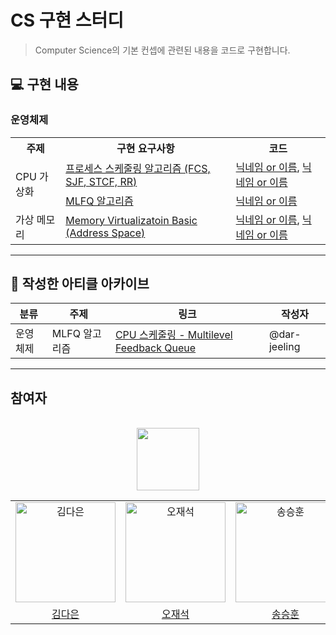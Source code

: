 # CS 구현 스터디

> Computer Science의 기본 컨셉에 관련된 내용을 코드로 구현합니다.

## 💻 구현 내용

### 운영체제

<table>
  <tr>
    <th>주제</th>
    <th>구현 요구사항</th>
    <th>코드</th>
  </tr>
  <tr>
    <td rowspan="2">CPU 가상화</td>
    <td><a href="./Operating-System//01-CPU-Virtualization/1-1-Scheduling-Basic/requirement.md">프로세스 스케줄링 알고리즘 (FCS, SJF, STCF, RR)</a></td>
    <td><a href="#">닉네임 or 이름</a>, <a href="#">닉네임 or 이름</a></td>
  </tr>
  <tr>
    <td><a href="./Operating-System/01-CPU-Virtualization/1-2-MLFQ/requrirement.md">MLFQ 알고리즘</a></td>
    <td><a href="#">닉네임 or 이름</a></td>
  </tr>
  <tr>
    <td rowspan="2">가상 메모리</td>
    <td><a href="./Operating-System/02-Memory-Virtualization/1-1-Address-Space/requirement.md">Memory Virtualizatoin Basic (Address Space)</a></td>
    <td><a href="#">닉네임 or 이름</a>, <a href="#">닉네임 or 이름</a></td>
  </tr>
</table>

<!-- ### 네트워크

### 데이터베이스 -->

---

## 📓 작성한 아티클 아카이브

| 분류     | 주제          | 링크                                                                                | 작성자       |
| -------- | ------------- | ----------------------------------------------------------------------------------- | ------------ |
| 운영체제 | MLFQ 알고리즘 | [CPU 스케줄링 - Multilevel Feedback Queue](https://wiz4ard.vercel.app/blog/os/mlfq) | @dar-jeeling |

---

## 참여자

<div align="center">
<br />
<table>
   <tr>
     <a href="https://github.com/Memento-Makers">
    <img src="https://github.com/Memento-Makers/Emopic-FE/assets/74234333/906aa020-4fb6-433b-a375-22c3a8ad380b" height="100px" />
     </a>
  </tr>
  <tr>
    <td align="center">
      <img src="https://avatars.githubusercontent.com/dar-jeeling" width="160px;"  alt="김다은"/>
    </td>
    <td align="center">
      <img src="https://avatars.githubusercontent.com/voka" width="160px;" alt="오재석"/>
    </td>
    <td align="center">
      <img src="https://avatars.githubusercontent.com/SSH9753" width="160px;" alt="송승훈"/>
    </td>
  </tr>
  <tr>    
    <td align="center">
      <a href="https://github.com/dar-jeeling">
        <div>김다은</div>
      </a>
    </td>
    <td align="center">
      <a href="https://github.com/voka">
        <div>오재석</div>
      </a>
    </td>
    <td align="center">
      <a href="https://github.com/SSH9753">
        <div>송승훈</div>
      </a>
    </td>
  </tr>
</table>
<br />
</div>
